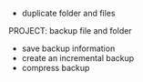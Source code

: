 - duplicate folder and files


PROJECT: backup file and folder
- save backup information
- create an incremental backup
- compress backup
